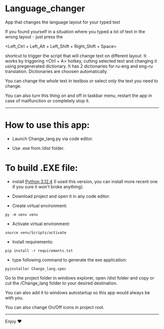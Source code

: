 # Language_changer

 App that changes the language layout for your typed text

If you found yourself in a situation where you typed a lot of text in the wrong layout - just press the 

<Left_Ctrl + Left_Alt + Left_Shift + Right_Shift + Space> 

shortcut to trigger the script that will change text on different layout. It works by triggering <Ctrl + A> hotkey, cutting selected text and changing it using pregenerated dictionary. It has 2 dictionaries for ru-eng and eng-ru translation. Dictionaries are choosen automatically.

You can change the whole text in textbox or select only the text you need to change.

You can also turn this thing on and off in taskbar menu, restart the app in case of mailfunction or completely stop it.

---
# How to use this app:

- Launch Change_lang.py via code editor.

- Use .exe from /dist folder. 

# To build .EXE file:

- install [Python 3.12.4](https://www.python.org/downloads/release/python-3124/) (I used this version, you can install more recent one if you sure it won't broke anything).

- Download project and open it in any code editor.

- Create virtual environment:

```shell
py -m venv venv
```

- Activate virtual environment:

```shell
source venv/Scripts/activate
```

- Install requirements:

```shell
pip install -r requirements.txt
```

- type following command to generate the exe application:

```shell
pyinstaller Change_lang.spec
```

Go to the project folder in windows explorer, open /dist folder and copy or cut the /Change_lang folder to your desired destination.

You can also add it to windows autostartup so this app would always be with you.

You can also change On/Off icons in project root.

---

Enjoy ❤️
